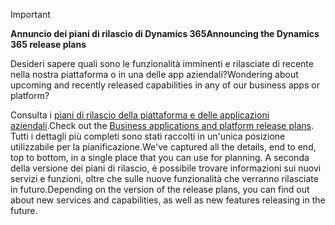 > [!IMPORTANT]
> <span data-ttu-id="d3033-101">**Annuncio dei piani di rilascio di Dynamics 365**</span><span class="sxs-lookup"><span data-stu-id="d3033-101">**Announcing the Dynamics 365 release plans**</span></span>
>
> <span data-ttu-id="d3033-102">Desideri sapere quali sono le funzionalità imminenti e rilasciate di recente nella nostra piattaforma o in una delle app aziendali?</span><span class="sxs-lookup"><span data-stu-id="d3033-102">Wondering about upcoming and recently released capabilities in any of our business apps or platform?</span></span> 
> 
> <span data-ttu-id="d3033-103">Consulta i [piani di rilascio della piattaforma e delle applicazioni aziendali](https://go.microsoft.com/fwlink/?linkid=2010158).</span><span class="sxs-lookup"><span data-stu-id="d3033-103">Check out the [Business applications and platform release plans](https://go.microsoft.com/fwlink/?linkid=2010158).</span></span> <span data-ttu-id="d3033-104">Tutti i dettagli più completi sono stati raccolti in un'unica posizione utilizzabile per la pianificazione.</span><span class="sxs-lookup"><span data-stu-id="d3033-104">We've captured all the details, end to end, top to bottom, in a single place that you can use for planning.</span></span> <span data-ttu-id="d3033-105">A seconda della versione dei piani di rilascio, è possibile trovare informazioni sui nuovi servizi e funzioni, oltre che sulle nuove funzionalità che verranno rilasciate in futuro.</span><span class="sxs-lookup"><span data-stu-id="d3033-105">Depending on the version of the release plans, you can find out about new services and capabilities, as well as new features releasing in the future.</span></span>
